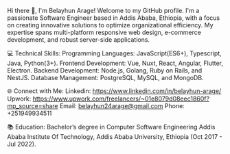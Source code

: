 Hi there 👋, I'm Belayhun Arage!
Welcome to my GitHub profile. I'm a passionate Software Engineer based in Addis Ababa, Ethiopia, with a focus on creating innovative solutions to optimize organizational efficiency. My expertise spans multi-platform responsive web design, e-commerce development, and robust server-side applications.

💻 Technical Skills:
Programming Languages: JavaScript(ES6+), Typescript, Java, Python(3+).
Frontend Development: Vue, Nuxt, React, Angular, Flutter, Electron.
Backend Development: Node.js, Golang, Ruby on Rails, and NestJS.
Database Management: PostgreSQL, MySQL, and MongoDB.

🌐 Connect with Me:
Linkedin: https://www.linkedin.com/in/belayhun-arage/
Upwork: https://www.upwork.com/freelancers/~01e8079d08eec1860f?mp_source=share
Email: belayhun24arage@gmail.com
Phone: +251949934511

📚 Education:
Bachelor’s degree in Computer Software Engineering
Addis Ababa Institute Of Technology, Addis Ababa University, Ethiopia (Oct 2017 - Jul 2022).
